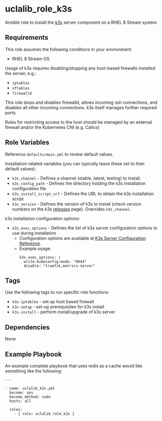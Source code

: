 uclalib_role_k3s
=========

Ansible role to install the [k3s](https://k3s.io/) server component on a RHEL 8 Stream system 

Requirements
------------

This role assumes the following conditions in your environment:
  * RHEL 8 Stream OS

Usage of k3s requires disabling/stopping any host-based firewalls installed the server, e.g.:
  * `iptables`
  * `nftables`
  * `firewalld`

This role stops and disables firewalld, allows incoming ssh connections, and disables all other incoming connections. k3s itself manages further required ports.

Rules for restricting access to the host should be managed by an external firewall and/or the Kubernetes CNI (e.g. Calico)

Role Variables
--------------

Reference `defaults/main.yml` to review default values.

Installation-related variables (you can typically leave these set to their default values):

  * `k3s_channel` - Defines a channel (stable, latest, testing) to install. 
  * `k3s_config_path` - Defines the directory holding the k3s installation configuration file
  * `k3s_install_script_url` - Defines the URL to obtain the k3s installation script
  * `k3s_version` - Defines the version of k3s to install (check version numbers on the k3s [releases](https://github.com/k3s-io/k3s/releases) page). Overrides `k3s_channel`.

k3s installation configuration options:

  * `k3s_exec_options` - Defines the list of k3s server configuration options to use during installation
    * Configuration options are available at [K3s Server Configuration Reference](https://rancher.com/docs/k3s/latest/en/installation/install-options/server-config/). 
    * Example usage:
      ```
      k3s_exec_options: |
        write-kubeconfig-mode: "0644"
        disable: "traefik,metrics-server"
      ```

Tags
----

Use the following tags to run specific role functions:

  * `k3s-iptables` - set up host based firewall
  * `k3s-setup` - set-up prerequisites for k3s install
  * `k3s-install` - perform install/upgrade of k3s server

Dependencies
------------

None

Example Playbook
----------------

An example complete playbook that uses redis as a cache would like something like the following:

```
---

- name: uclalib_k3s.yml
  become: yes
  become_method: sudo
  hosts: all

  roles:
    - { role: uclalib_role_k3s }
